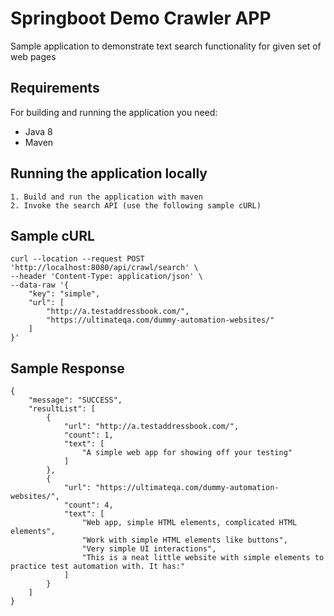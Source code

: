 # Springboot Demo Crawler APP

Sample application to demonstrate text search functionality for given set of web pages

## Requirements

For building and running the application you need:

- Java 8
- Maven

## Running the application locally
```shell
1. Build and run the application with maven
2. Invoke the search API (use the following sample cURL)
```
## Sample cURL
```shell
curl --location --request POST 'http://localhost:8080/api/crawl/search' \
--header 'Content-Type: application/json' \
--data-raw '{
    "key": "simple",
    "url": [
        "http://a.testaddressbook.com/",
        "https://ultimateqa.com/dummy-automation-websites/"
    ]
}'
```
## Sample Response
```shell
{
    "message": "SUCCESS",
    "resultList": [
        {
            "url": "http://a.testaddressbook.com/",
            "count": 1,
            "text": [
                "A simple web app for showing off your testing"
            ]
        },
        {
            "url": "https://ultimateqa.com/dummy-automation-websites/",
            "count": 4,
            "text": [
                "Web app, simple HTML elements, complicated HTML elements",
                "Work with simple HTML elements like buttons",
                "Very simple UI interactions",
                "This is a neat little website with simple elements to practice test automation with. It has:"
            ]
        }
    ]
}
```